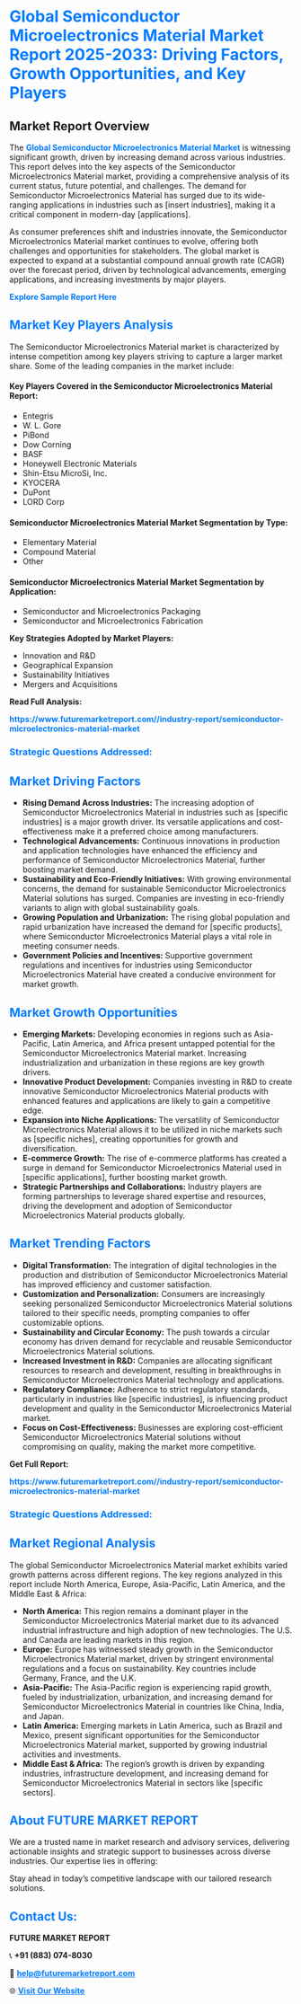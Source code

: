 <h1 style="color: #007BFF;">Global Semiconductor Microelectronics Material Market Report 2025-2033: Driving Factors, Growth Opportunities, and Key Players</h1>

<section id="overview">
<h2>Market Report Overview</h2>
<p>The <a href="https://www.futuremarketreport.com//industry-report/semiconductor-microelectronics-material-market" style="color: #007BFF; text-decoration: none;"><strong>Global Semiconductor Microelectronics Material Market</strong></a> is witnessing significant growth, driven by increasing demand across various industries. This report delves into the key aspects of the Semiconductor Microelectronics Material market, providing a comprehensive analysis of its current status, future potential, and challenges. The demand for Semiconductor Microelectronics Material has surged due to its wide-ranging applications in industries such as [insert industries], making it a critical component in modern-day [applications].</p>
<p>As consumer preferences shift and industries innovate, the Semiconductor Microelectronics Material market continues to evolve, offering both challenges and opportunities for stakeholders. The global market is expected to expand at a substantial compound annual growth rate (CAGR) over the forecast period, driven by technological advancements, emerging applications, and increasing investments by major players.</p>
</section>

<section id="overview">
<p><a href="https://www.futuremarketreport.com//request-sample/reportId=60318" style="color: #007BFF; text-decoration: none;"><strong>Explore Sample Report Here</strong></a></p>
</section>

<section id="key-players">
<h2 style="color: #007BFF;">Market Key Players Analysis</h2>
<p>The Semiconductor Microelectronics Material market is characterized by intense competition among key players striving to capture a larger market share. Some of the leading companies in the market include:</p>
<h4>Key Players Covered in the Semiconductor Microelectronics Material Report:</h4>
<ul><li>Entegris</li><li>W. L. Gore</li><li>PiBond</li><li>Dow Corning</li><li>BASF</li><li>Honeywell Electronic Materials</li><li>Shin-Etsu MicroSi, Inc.</li><li>KYOCERA</li><li>DuPont</li><li>LORD Corp</li></ul>
<h4>Semiconductor Microelectronics Material Market Segmentation by Type:</h4>
<ul><li>Elementary Material</li><li>Compound Material</li><li>Other</li></ul>

<h4>Semiconductor Microelectronics Material Market Segmentation by Application:</h4>
<ul><li>Semiconductor and Microelectronics Packaging</li><li>Semiconductor and Microelectronics Fabrication</li></ul>
<p><strong>Key Strategies Adopted by Market Players:</strong></p>
<ul>
<li>Innovation and R&D</li>
<li>Geographical Expansion</li>
<li>Sustainability Initiatives</li>
<li>Mergers and Acquisitions</li>
</ul>
</section>

<section>
<p><strong>Read Full Analysis: </strong></p><a href="https://www.futuremarketreport.com//industry-report/semiconductor-microelectronics-material-market" style="color: #007BFF; text-decoration: none;"><strong>https://www.futuremarketreport.com//industry-report/semiconductor-microelectronics-material-market</strong></a>
<h3 style="color: #007BFF;">Strategic Questions Addressed:</h3>
</section>

<section id="driving-factors">
<h2 style="color: #007BFF;">Market Driving Factors</h2>
<ul>
<li><strong>Rising Demand Across Industries:</strong> The increasing adoption of Semiconductor Microelectronics Material in industries such as [specific industries] is a major growth driver. Its versatile applications and cost-effectiveness make it a preferred choice among manufacturers.</li>
<li><strong>Technological Advancements:</strong> Continuous innovations in production and application technologies have enhanced the efficiency and performance of Semiconductor Microelectronics Material, further boosting market demand.</li>
<li><strong>Sustainability and Eco-Friendly Initiatives:</strong> With growing environmental concerns, the demand for sustainable Semiconductor Microelectronics Material solutions has surged. Companies are investing in eco-friendly variants to align with global sustainability goals.</li>
<li><strong>Growing Population and Urbanization:</strong> The rising global population and rapid urbanization have increased the demand for [specific products], where Semiconductor Microelectronics Material plays a vital role in meeting consumer needs.</li>
<li><strong>Government Policies and Incentives:</strong> Supportive government regulations and incentives for industries using Semiconductor Microelectronics Material have created a conducive environment for market growth.</li>
</ul>
</section>

<section id="growth-opportunities">
<h2 style="color: #007BFF;">Market Growth Opportunities</h2>
<ul>
<li><strong>Emerging Markets:</strong> Developing economies in regions such as Asia-Pacific, Latin America, and Africa present untapped potential for the Semiconductor Microelectronics Material market. Increasing industrialization and urbanization in these regions are key growth drivers.</li>
<li><strong>Innovative Product Development:</strong> Companies investing in R&D to create innovative Semiconductor Microelectronics Material products with enhanced features and applications are likely to gain a competitive edge.</li>
<li><strong>Expansion into Niche Applications:</strong> The versatility of Semiconductor Microelectronics Material allows it to be utilized in niche markets such as [specific niches], creating opportunities for growth and diversification.</li>
<li><strong>E-commerce Growth:</strong> The rise of e-commerce platforms has created a surge in demand for Semiconductor Microelectronics Material used in [specific applications], further boosting market growth.</li>
<li><strong>Strategic Partnerships and Collaborations:</strong> Industry players are forming partnerships to leverage shared expertise and resources, driving the development and adoption of Semiconductor Microelectronics Material products globally.</li>
</ul>
</section>

<section id="trending-factors">
<h2 style="color: #007BFF;">Market Trending Factors</h2>
<ul>
<li><strong>Digital Transformation:</strong> The integration of digital technologies in the production and distribution of Semiconductor Microelectronics Material has improved efficiency and customer satisfaction.</li>
<li><strong>Customization and Personalization:</strong> Consumers are increasingly seeking personalized Semiconductor Microelectronics Material solutions tailored to their specific needs, prompting companies to offer customizable options.</li>
<li><strong>Sustainability and Circular Economy:</strong> The push towards a circular economy has driven demand for recyclable and reusable Semiconductor Microelectronics Material solutions.</li>
<li><strong>Increased Investment in R&D:</strong> Companies are allocating significant resources to research and development, resulting in breakthroughs in Semiconductor Microelectronics Material technology and applications.</li>
<li><strong>Regulatory Compliance:</strong> Adherence to strict regulatory standards, particularly in industries like [specific industries], is influencing product development and quality in the Semiconductor Microelectronics Material market.</li>
<li><strong>Focus on Cost-Effectiveness:</strong> Businesses are exploring cost-efficient Semiconductor Microelectronics Material solutions without compromising on quality, making the market more competitive.</li>
</ul>
</section>

<section>
<p><strong>Get Full Report: </strong></p><a href="https://www.futuremarketreport.com//industry-report/semiconductor-microelectronics-material-market" style="color: #007BFF; text-decoration: none;"><strong>https://www.futuremarketreport.com//industry-report/semiconductor-microelectronics-material-market</strong></a>
<h3 style="color: #007BFF;">Strategic Questions Addressed:</h3>
</section>


<section id="regional-analysis">
<h2 style="color: #007BFF;">Market Regional Analysis</h2>
<p>The global Semiconductor Microelectronics Material market exhibits varied growth patterns across different regions. The key regions analyzed in this report include North America, Europe, Asia-Pacific, Latin America, and the Middle East & Africa:</p>
<ul>
<li><strong>North America:</strong> This region remains a dominant player in the Semiconductor Microelectronics Material market due to its advanced industrial infrastructure and high adoption of new technologies. The U.S. and Canada are leading markets in this region.</li>
<li><strong>Europe:</strong> Europe has witnessed steady growth in the Semiconductor Microelectronics Material market, driven by stringent environmental regulations and a focus on sustainability. Key countries include Germany, France, and the U.K.</li>
<li><strong>Asia-Pacific:</strong> The Asia-Pacific region is experiencing rapid growth, fueled by industrialization, urbanization, and increasing demand for Semiconductor Microelectronics Material in countries like China, India, and Japan.</li>
<li><strong>Latin America:</strong> Emerging markets in Latin America, such as Brazil and Mexico, present significant opportunities for the Semiconductor Microelectronics Material market, supported by growing industrial activities and investments.</li>
<li><strong>Middle East & Africa:</strong> The region’s growth is driven by expanding industries, infrastructure development, and increasing demand for Semiconductor Microelectronics Material in sectors like [specific sectors].</li>
</ul>
</section>

<footer>
<h2 style="color: #007BFF;">About FUTURE MARKET REPORT</h2>
<p>We are a trusted name in market research and advisory services, delivering actionable insights and strategic support to businesses across diverse industries. Our expertise lies in offering:</p>

<p>Stay ahead in today’s competitive landscape with our tailored research solutions.</p>

<h2 style="color: #007BFF;">Contact Us:</h2>
<p><strong>FUTURE MARKET REPORT</strong></p>
<p>📞 <strong>+91 (883) 074-8030</strong></p>
<p>📧 <strong><a href="mailto:help@futuremarketreport.com" style="color: #007BFF;">help@futuremarketreport.com</a></strong></p>
<p>🌐 <strong><a href="https://www.futuremarketreport.com/" style="color: #007BFF;">Visit Our Website</a></strong></p>
</footer>